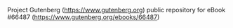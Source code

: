 Project Gutenberg (https://www.gutenberg.org) public repository for
eBook #66487 (https://www.gutenberg.org/ebooks/66487)
